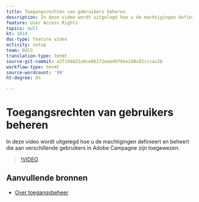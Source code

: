 ```yaml
---
title: Toegangsrechten van gebruikers beheren
description: In deze video wordt uitgelegd hoe u de machtigingen definieert en beheert die aan verschillende gebruikers in Adobe Campagne zijn toegewezen.
feature: User Access Rights
topics: null
kt: 1814
doc-type: feature video
activity: setup
team: DOCS
translation-type: tm+mt
source-git-commit: a2f194821a9ce06272eaed979ee2d8c62cccac2b
workflow-type: tm+mt
source-wordcount: '59'
ht-degree: 0%

---
```



# Toegangsrechten van gebruikers beheren

In deze video wordt uitgelegd hoe u de machtigingen definieert en beheert die aan verschillende gebruikers in Adobe Campagne zijn toegewezen.

>[!VIDEO](https://video.tv.adobe.com/v/24671?quality=12)

## Aanvullende bronnen

* [Over toegangsbeheer](https://docs.adobe.com/content/help/en/campaign-standard/using/administrating/users-and-security/about-access-management.html)
